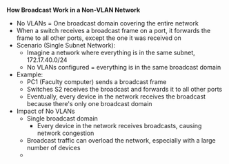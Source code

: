 **How Broadcast Work in a Non-VLAN Network**
- No VLANs = One broadcast domain covering the entire network
- When a switch receives a broadcast frame on a port, it forwards the frame to all other ports, except the one it was received on
- Scenario (Single Subnet Network):
	- Imagine a network where everything is in the same subnet, 172.17.40.0/24
	- No VLANs configured = everything is in the same broadcast domain
- Example:
	- PC1 (Faculty computer) sends a broadcast frame
	- Switches S2 receives the broadcast and forwards it to all other ports
	- Eventually, every device in the network receives the broadcast because there's only one broadcast domain
- Impact of No VLANs
	- Single broadcast domain
		- Every device in the network receives broadcasts, causing network congestion
	- Broadcast traffic can overload the network, especially with a large number of devices
	- 